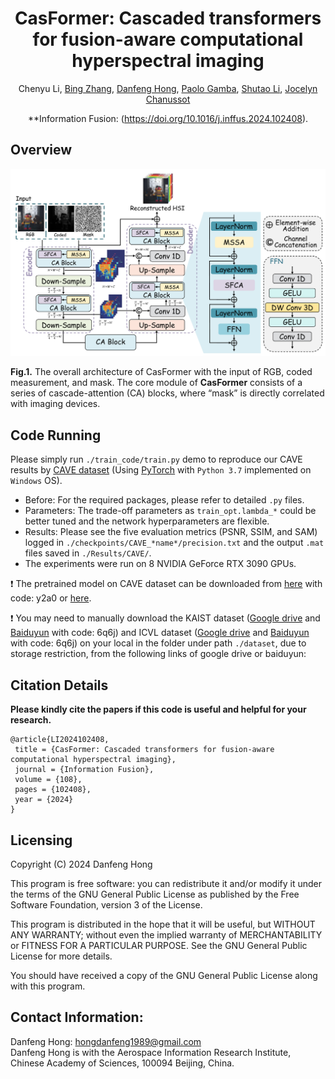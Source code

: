 <div align="center">
<h1>CasFormer: Cascaded transformers for fusion-aware computational hyperspectral imaging</h1>
  
Chenyu Li, [Bing Zhang](https://scholar.google.com/citations?user=nHup8tQAAAAJ&hl=en), [Danfeng Hong](https://scholar.google.com/citations?hl=en&user=n7gL0_IAAAAJ&view_op=list_works&sortby=pubdate), [Paolo Gamba](https://scholar.google.com/citations?user=sjb_uAMAAAAJ&hl=en), [Shutao Li](https://scholar.google.com/citations?user=PlBq8n8AAAAJ&hl=en), [Jocelyn Chanussot](https://scholar.google.com/citations?user=6owK2OQAAAAJ&hl=en)

**Information Fusion: (https://doi.org/10.1016/j.inffus.2024.102408).  
</div>

## Overview
![alt text](./CasFormer.png)

**Fig.1.** The overall architecture of CasFormer with the input of RGB, coded measurement, and mask. The core module of **CasFormer** consists of a series of cascade-attention (CA) blocks, where “mask” is directly correlated with imaging devices.

## Code Running
Please simply run `./train_code/train.py` demo to reproduce our CAVE results by [CAVE dataset](http://www.cs.columbia.edu/CAVE/databases/multispectral) (Using [PyTorch](https://pytorch.org/) with `Python 3.7` implemented on `Windows` OS).

- Before: For the required packages, please refer to detailed `.py` files.
- Parameters: The trade-off parameters as `train_opt.lambda_*` could be better tuned and the network hyperparameters are flexible.
- Results: Please see the five evaluation metrics (PSNR, SSIM, and SAM) logged in `./checkpoints/CAVE_*name*/precision.txt` and the output `.mat` files saved in `./Results/CAVE/`.
- The experiments were run on 8 NVIDIA GeForce RTX 3090 GPUs.

:exclamation: The pretrained model on CAVE dataset can be downloaded from [here](https://pan.baidu.com/s/1aQ4lpB7LVt7qECN68iE3xQ?pwd=y2a0) with code: y2a0 or [here]().

:exclamation: You may need to manually download the KAIST dataset ([Google drive]() and [Baiduyun]()  with code: 6q6j) and ICVL dataset ([Google drive]() and [Baiduyun]() with code:  6q6j) on your local in the folder under path `./dataset`, due to storage restriction, from the following links of google drive or baiduyun:

## Citation Details

**Please kindly cite the papers if this code is useful and helpful for your research.**

```
@article{LI2024102408,
 title = {CasFormer: Cascaded transformers for fusion-aware computational hyperspectral imaging},
 journal = {Information Fusion},
 volume = {108},
 pages = {102408},
 year = {2024}
}
```

Licensing
---------

Copyright (C) 2024 Danfeng Hong

This program is free software: you can redistribute it and/or modify it under the terms of the GNU General Public License as published by the Free Software Foundation, version 3 of the License.

This program is distributed in the hope that it will be useful, but WITHOUT ANY WARRANTY; without even the implied warranty of MERCHANTABILITY or FITNESS FOR A PARTICULAR PURPOSE. See the GNU General Public License for more details.

You should have received a copy of the GNU General Public License along with this program.

Contact Information:
--------------------

Danfeng Hong: hongdanfeng1989@gmail.com<br>
Danfeng Hong is with the Aerospace Information Research Institute, Chinese Academy of Sciences, 100094 Beijing, China.
